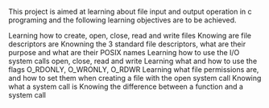 This project is aimed at learning about file input and output operation in c programing and the following learning objectives are to be achieved.

Learning how to create, open, close, read and write files
Knowing are file descriptors are
Knowning the 3 standard file descriptors, what are their purpose and what are their POSIX names
Learning how to use the I/O system calls open, close, read and write
Learning what and how to use the flags O_RDONLY, O_WRONLY, O_RDWR
Learning what file permissions are, and how to set them when creating a file with the open system call
Knowing what a system call is
Knowing the difference between a function and a system call
